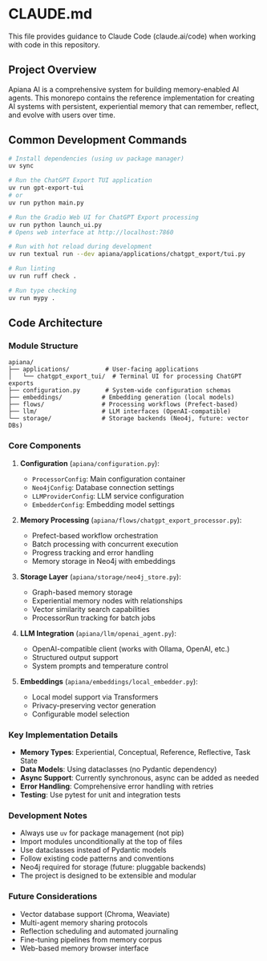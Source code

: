 # CLAUDE.md

This file provides guidance to Claude Code (claude.ai/code) when working with code in this repository.

## Project Overview

Apiana AI is a comprehensive system for building memory-enabled AI agents. This monorepo contains the reference implementation for creating AI systems with persistent, experiential memory that can remember, reflect, and evolve with users over time.

## Common Development Commands

```bash
# Install dependencies (using uv package manager)
uv sync

# Run the ChatGPT Export TUI application
uv run gpt-export-tui
# or
uv run python main.py

# Run the Gradio Web UI for ChatGPT Export processing
uv run python launch_ui.py
# Opens web interface at http://localhost:7860

# Run with hot reload during development
uv run textual run --dev apiana/applications/chatgpt_export/tui.py

# Run linting
uv run ruff check .

# Run type checking
uv run mypy .
```

## Code Architecture

### Module Structure

```
apiana/
├── applications/          # User-facing applications
│   └── chatgpt_export_tui/  # Terminal UI for processing ChatGPT exports
├── configuration.py       # System-wide configuration schemas
├── embeddings/           # Embedding generation (local models)
├── flows/                # Processing workflows (Prefect-based)
├── llm/                  # LLM interfaces (OpenAI-compatible)
└── storage/              # Storage backends (Neo4j, future: vector DBs)
```

### Core Components

1. **Configuration** (`apiana/configuration.py`):
   - `ProcessorConfig`: Main configuration container
   - `Neo4jConfig`: Database connection settings
   - `LLMProviderConfig`: LLM service configuration
   - `EmbedderConfig`: Embedding model settings

2. **Memory Processing** (`apiana/flows/chatgpt_export_processor.py`):
   - Prefect-based workflow orchestration
   - Batch processing with concurrent execution
   - Progress tracking and error handling
   - Memory storage in Neo4j with embeddings

3. **Storage Layer** (`apiana/storage/neo4j_store.py`):
   - Graph-based memory storage
   - Experiential memory nodes with relationships
   - Vector similarity search capabilities
   - ProcessorRun tracking for batch jobs

4. **LLM Integration** (`apiana/llm/openai_agent.py`):
   - OpenAI-compatible client (works with Ollama, OpenAI, etc.)
   - Structured output support
   - System prompts and temperature control

5. **Embeddings** (`apiana/embeddings/local_embedder.py`):
   - Local model support via Transformers
   - Privacy-preserving vector generation
   - Configurable model selection

### Key Implementation Details

- **Memory Types**: Experiential, Conceptual, Reference, Reflective, Task State
- **Data Models**: Using dataclasses (no Pydantic dependency)
- **Async Support**: Currently synchronous, async can be added as needed
- **Error Handling**: Comprehensive error handling with retries
- **Testing**: Use pytest for unit and integration tests

### Development Notes

- Always use `uv` for package management (not pip)
- Import modules unconditionally at the top of files
- Use dataclasses instead of Pydantic models
- Follow existing code patterns and conventions
- Neo4j required for storage (future: pluggable backends)
- The project is designed to be extensible and modular

### Future Considerations

- Vector database support (Chroma, Weaviate)
- Multi-agent memory sharing protocols
- Reflection scheduling and automated journaling
- Fine-tuning pipelines from memory corpus
- Web-based memory browser interface